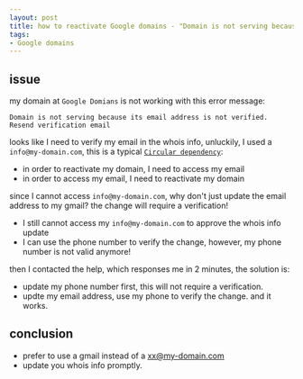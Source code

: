 ```yaml
---
layout: post 
title: how to reactivate Google domains - "Domain is not serving because its email address is not verified"
tags:
- Google domains
---
```


## issue

my domain at `Google Domians` is not working with this error message:
```
Domain is not serving because its email address is not verified. Resend verification email
```

looks like I need to verify my email in the whois info, unluckily, I used a `info@my-domain.com`, this is a typical [`Circular dependency`](https://en.wikipedia.org/wiki/Circular_dependency):
 - in order to reactivate my domain, I need to access my email
 - in order to access my email, I need to reactivate my domain
 
 since I cannot access `info@my-domain.com`, why don't just update the email address to my gmail? the change will require a verification!
  - I still cannot access my `info@my-domain.com` to approve the whois info update
  - I can use the phone number to verify the change, however, my phone number is not valid anymore!
  
 then I contacted the help, which responses me in 2 minutes, the solution is:
  - update my phone number first, this will not require a verification. 
  - updte my email address, use my phone to verify the change. 
 and it works. 
 
 ## conclusion
  - prefer to use a gmail instead of a xx@my-domain.com
  - update you whois info promptly. 
